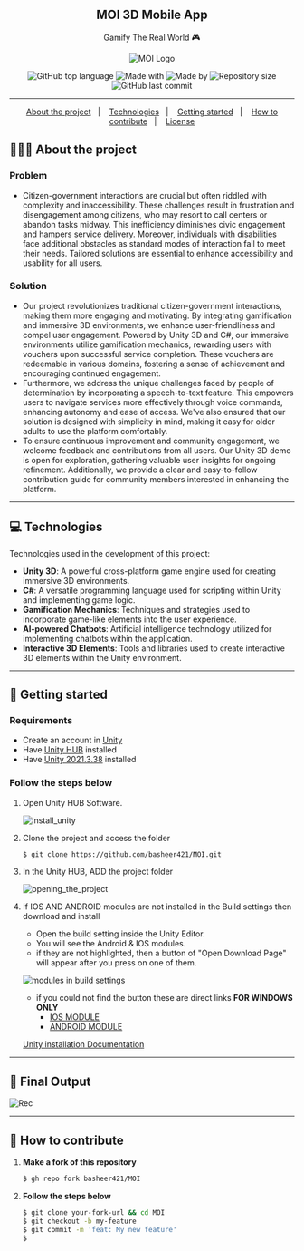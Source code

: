 <h2 align="center">
   MOI 3D Mobile App
</h2>

<p align="center">Gamify The Real World 🎮</p>

<p align="center">
  <img alt="MOI Logo" src="https://github.com/basheer421/MOI/assets/138756079/c1ef9c56-cc4a-46f6-ad63-a42213fdc85a">
</p>

<div align="center">
  <img alt="GitHub top language" src="https://img.shields.io/badge/Langauge-C%23-blue">
  <img alt="Made with" src="https://img.shields.io/badge/Made%20with%20UNITY-red">
  <img alt="Made by" src="https://img.shields.io/badge/Made_by-GovUnityVerse-green">
  <img alt="Repository size" src="https://img.shields.io/badge/rep_size-25_MB-blue">
  <img alt="GitHub last commit" src="https://img.shields.io/badge/Last_Commit-May_2024-red">
</div>

---

<p align="center">
  <a href="#-about-the-project">About the project</a>&nbsp;&nbsp;&nbsp;|&nbsp;&nbsp;&nbsp;
  <a href="#-technologies">Technologies</a>&nbsp;&nbsp;&nbsp;|&nbsp;&nbsp;&nbsp;
  <a href="#-getting-started">Getting started</a>&nbsp;&nbsp;&nbsp;|&nbsp;&nbsp;&nbsp;
  <a href="#-how-to-contribute">How to contribute</a>&nbsp;&nbsp;&nbsp;|&nbsp;&nbsp;&nbsp;
  <a href="#-license">License</a>
</p>

## 👨🏻‍💻 About the project

### Problem
- Citizen-government interactions are crucial but often riddled with complexity and inaccessibility. These challenges result in frustration and disengagement among citizens, who may resort to call centers or abandon tasks midway. This inefficiency diminishes civic engagement and hampers service delivery. Moreover, individuals with disabilities face additional obstacles as standard modes of interaction fail to meet their needs. Tailored solutions are essential to enhance accessibility and usability for all users.

### Solution
- Our project revolutionizes traditional citizen-government interactions, making them more engaging and motivating. By integrating gamification and immersive 3D environments, we enhance user-friendliness and compel user engagement. Powered by Unity 3D and C#, our immersive environments utilize gamification mechanics, rewarding users with vouchers upon successful service completion. These vouchers are redeemable in various domains, fostering a sense of achievement and encouraging continued engagement.
- Furthermore, we address the unique challenges faced by people of determination by incorporating a speech-to-text feature. This empowers users to navigate services more effectively through voice commands, enhancing autonomy and ease of access. We've also ensured that our solution is designed with simplicity in mind, making it easy for older adults to use the platform comfortably.
- To ensure continuous improvement and community engagement, we welcome feedback and contributions from all users. Our Unity 3D demo is open for exploration, gathering valuable user insights for ongoing refinement. Additionally, we provide a clear and easy-to-follow contribution guide for community members interested in enhancing the platform.

---

## 💻 Technologies

Technologies used in the development of this project:

- **Unity 3D**: A powerful cross-platform game engine used for creating immersive 3D environments.
- **C#**: A versatile programming language used for scripting within Unity and implementing game logic.
- **Gamification Mechanics**: Techniques and strategies used to incorporate game-like elements into the user experience.
- **AI-powered Chatbots**: Artificial intelligence technology utilized for implementing chatbots within the application.
- **Interactive 3D Elements**: Tools and libraries used to create interactive 3D elements within the Unity environment.

---

## 🚀 Getting started

### Requirements
- Create an account in [Unity](https://id.unity.com/en/conversations/9523141d-e73f-499c-9697-7b38ef085baa00ff)
- Have [Unity HUB](https://unity.com/download) installed
- Have [Unity 2021.3.38](https://unity.com/releases/editor/whats-new/2021.3.38) installed

### Follow the steps below

1. Open Unity HUB Software.

   ![install_unity](https://github.com/basheer421/MOI/assets/138756079/296dd41d-ae55-432f-a56d-4c0f43f765ae)

2. Clone the project and access the folder
    ```bash
    $ git clone https://github.com/basheer421/MOI.git
    ```

3. In the Unity HUB, ADD the project folder

   ![opening_the_project](https://github.com/basheer421/MOI/assets/138756079/a02c9588-d476-4219-a216-c8a91cf67c4a)

4. If IOS AND ANDROID modules are not installed in the Build settings then download and install
    - Open the build setting inside the Unity Editor.
    - You will see the Android & IOS modules.
    - if they are not highlighted, then a button of "Open Download Page" will appear after you press on one of them.

    ![modules in build settings](https://github.com/basheer421/MOI/assets/138756079/cbe144ca-d0e2-4b51-b4d7-142a157c023f)

    - if you could not find the button these are direct links **FOR WINDOWS ONLY**
        - [IOS MODULE](https://download.unity3d.com/download_unity/7a2fa5d8d101/TargetSupportInstaller/UnitySetup-iOS-Support-for-Editor-2021.3.38f1.exe)
        - [ANDROID MODULE](https://download.unity3d.com/download_unity/7a2fa5d8d101/TargetSupportInstaller/UnitySetup-Android-Support-for-Editor-2021.3.38f1.exe)

   [Unity installation Documentation](https://docs.unity3d.com/hub/manual/InstallHub.html)

---

## 📱 Final Output

![Rec](https://github.com/basheer421/MOI/assets/138756079/aa4aae11-f98e-4314-a953-780e967ec2aa)

---

## 🤔 How to contribute

1. **Make a fork of this repository**

    ```bash
    $ gh repo fork basheer421/MOI
    ```

2. **Follow the steps below**

    ```bash
    $ git clone your-fork-url && cd MOI
    $ git checkout -b my-feature
    $ git commit -m 'feat: My new feature'
    $
